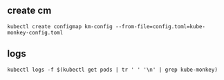 ## create cm  
`kubectl create configmap km-config --from-file=config.toml=kube-monkey-config.toml`  

## logs  
`kubectl logs -f $(kubectl get pods | tr ' ' '\n' | grep kube-monkey)`
